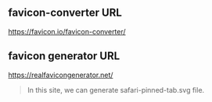 ## favicon-converter URL

https://favicon.io/favicon-converter/

## favicon generator URL

https://realfavicongenerator.net/

> In this site, we can generate safari-pinned-tab.svg file.